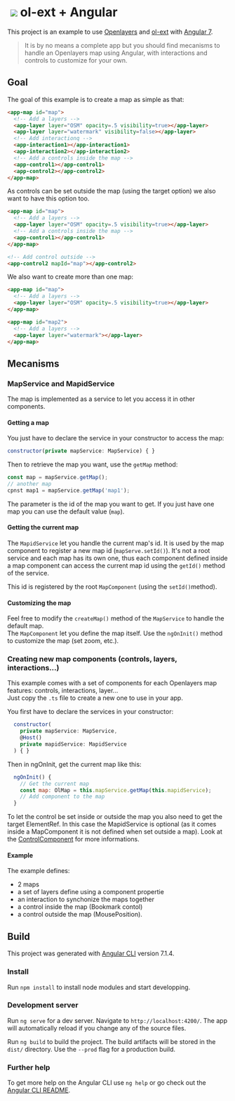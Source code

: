 # &nbsp;![](src/favicon.ico) ol-ext + Angular
 
This project is an example to use [Openlayers](https://github.com/openlayers/openlayers) and [ol-ext](https://github.com/Viglino/ol-ext) with [Angular 7](https://angular.io/).

> It is by no means a complete app but you should find mecanisms to handle an Openlayers map using Angular, with interactions and controls to customize for your own.

## Goal

The goal of this example is to create a map as simple as that:
````html
<app-map id="map">
  <!-- Add a layers -->
  <app-layer layer="OSM" opacity=.5 visibility=true></app-layer>
  <app-layer layer="watermark" visibility=false></app-layer>
  <!-- Add interactionq -->
  <app-interaction1></app-interaction1>
  <app-interaction2></app-interaction2>
  <!-- Add a controls inside the map -->
  <app-control1></app-control1>
  <app-control2></app-control2>
</app-map>
````

As controls can be set outside the map (using the target option) we also want to have this option too.
````html
<app-map id="map">
  <!-- Add a layers -->
  <app-layer layer="OSM" opacity=.5 visibility=true></app-layer>
  <!-- Add a controls inside the map -->
  <app-control1></app-control1>
</app-map>

<!-- Add control outside -->
<app-control2 mapId="map"></app-control2>
````

We also want to create more than one map:
````html
<app-map id="map">
  <!-- Add a layers -->
  <app-layer layer="OSM" opacity=.5 visibility=true></app-layer>
</app-map>

<app-map id="map2">
  <!-- Add a layers -->
  <app-layer layer="watermark"></app-layer>
</app-map>
````

## Mecanisms

### MapService and MapidService

The map is implemented as a service to let you access it in other components.    

#### Getting a map
You just have to declare the service in your constructor to access the map:
````javascript
constructor(private mapService: MapService) { }
````
Then to retrieve the map you want, use the `getMap` method:
````javascript
const map = mapService.getMap();
// another map
cpnst map1 = mapService.getMap('map1');
````
The parameter is the id of the map you want to get. If you just have one map you can use the default value (`map`).

#### Getting the current map

The `MapidService` let you handle the current map's id. 
It is used by the map component to register a new map id (`mapServe.setId()`).
It's not a root service and each map has its own one, thus each component defined inside a map component can access the current map id using the `getId()` method of the service.

This id is registered by the root `MapComponent` (using the `setId()`method).


#### Customizing the map

Feel free to modify the `createMap()` method of the `MapService` to handle the default map.    
The `MapComponent` let you define the map itself. Use the `ngOnInit()` method to customize the map (set zoom, etc.).

### Creating new map components (controls, layers, interactions...)

This example comes with a set of components for each Openlayers map features: controls, interactions, layer...    
Just copy the `.ts` file to create a new one to use in your app.

You first have to declare the services in your constructor:
````javascript
  constructor(
    private mapService: MapService,
    @Host()
    private mapidService: MapidService
  ) { }
````
Then in ngOnInit, get the current map like this:
````javascript
  ngOnInit() {
    // Get the current map
    const map: OlMap = this.mapService.getMap(this.mapidService);
    // Add component to the map
  }
````

To let the control be set inside or outside the map you also need to get the target ElementRef. In this case the MapidService is optional (as it comes inside a MapComponent it is not defined when set outside a map).
Look at the [ControlComponent](src/app/map/control/control.component.ts) for more informations.

#### Example

The example defines:
* 2 maps 
* a set of layers define using a component propertie
* an interaction to synchonize the maps together
* a control inside the map (Bookmark contol)
* a control outside the map (MousePosition).


## Build

This project was generated with [Angular CLI](https://github.com/angular/angular-cli) version 7.1.4.

### Install

Run `npm install` to install node modules and start developping.

### Development server

Run `ng serve` for a dev server. Navigate to `http://localhost:4200/`. The app will automatically reload if you change any of the source files.

Run `ng build` to build the project. The build artifacts will be stored in the `dist/` directory. Use the `--prod` flag for a production build.

### Further help

To get more help on the Angular CLI use `ng help` or go check out the [Angular CLI README](https://github.com/angular/angular-cli/blob/master/README.md).
